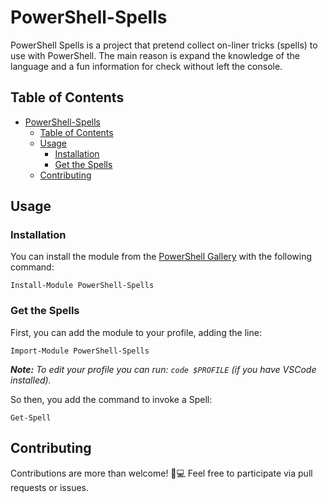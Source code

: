 # PowerShell-Spells

PowerShell Spells is a project that pretend collect on-liner tricks (spells) to use with PowerShell. The main reason is expand the knowledge of the language and a fun information for check without left the console.

## Table of Contents
- [PowerShell-Spells](#powershell-spells)
  - [Table of Contents](#table-of-contents)
  - [Usage](#usage)
    - [Installation](#installation)
    - [Get the Spells](#get-the-spells)
  - [Contributing](#contributing)

## Usage

### Installation

You can install the module from the [PowerShell Gallery](https://www.powershellgallery.com/) with the following command:

`Install-Module PowerShell-Spells`


### Get the Spells

First, you can add the module to your profile, adding the line:

`Import-Module PowerShell-Spells`

***Note:***
*To edit your profile you can run: `code $PROFILE` (if you have VSCode installed).*

So then, you add the command to invoke a Spell:

`Get-Spell`

## Contributing

Contributions are more than welcome! 🚀💻 Feel free to participate via pull requests or issues.
